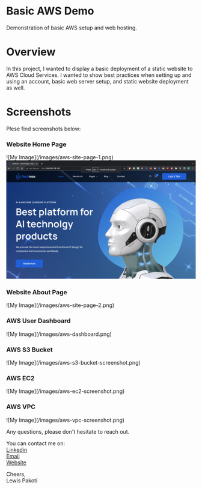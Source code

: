 # Basic AWS Demo
Demonstration of basic AWS setup and web hosting.

# Overview
In this project, I wanted to display a basic deployment of a static website to AWS Cloud Services. I wanted to show best practices when setting up and using an account, basic web server setup, and static website deployment as well.

# Screenshots
Plese find screenshots below:

<h3>Website Home Page</h3>
![My Image](/images/aws-site-page-1.png)
<img src="/images/aws-site-page-1.png" alt="Home Page Image">

<h3>Website About Page</h3>
![My Image](/images/aws-site-page-2.png)

<h3>AWS User Dashboard</h3>
![My Image](/images/aws-dashboard.png)

<h3>AWS S3 Bucket</h3>
![My Image](/images/aws-s3-bucket-screenshot.png)

<h3>AWS EC2</h3>
![My Image](/images/aws-ec2-screenshot.png)

<h3>AWS VPC</h3>
![My Image](/images/aws-vpc-screenshot.png)

Any questions, please don't hesitate to reach out.

You can contact me on:
<br>
<a href="https://www.linkedin.com/in/lewispakoti/" target="_blank">Linkedin</a>
<br>
<a href="mailto:lewispakoti@gmail.com" target="_blank">Email</a>
<br>
<a href="https://www.lewispak.dev" target="_blank">Website</a>
<br>

Cheers,
<br>
Lewis Pakoti



